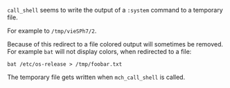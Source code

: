 `call_shell` seems to write the output of a `:system` command to a temporary file.

For example to `/tmp/vieSPh7/2`.

Because of this redirect to a file colored output will sometimes be removed.\
For example `bat` will not display colors, when redirected to a file:
```
bat /etc/os-release > /tmp/foobar.txt
```

The temporary file gets written when `mch_call_shell` is called.
